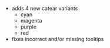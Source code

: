 - adds 4 new catear variants
    - cyan
    - magenta
    - purple
    - red
- fixes incorrect and/or missing tooltips